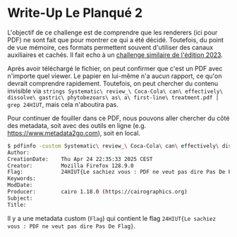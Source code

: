 # Write-Up Le Planqué 2

L'objectif de ce challenge est de comprendre que les renderers (ici pour PDF) ne sont fait que pour montrer ce qui a été décidé. Toutefois, du point de vue mémoire, ces formats permettent souvent d'utiliser des canaux auxiliaires et cachés.
Il fait echo à un [challenge similaire de l'édition 2023](https://github.com/pandatix/24hiut-2023-cyber/tree/main/stega/le-planque).

Après avoir téléchargé le fichier, on peut confirmer que c'est un PDF avec n'importe quel viewer. Le papier en lui-même n'a aucun rapport, ce qu'on devrait comprendre rapidement.
Toutefois, on peut chercher du contenu invisible via `strings Systematic\ review_\ Coca‐Cola\ can\ effectively\ dissolve\ gastric\ phytobezoars\ as\ a\ first‐line\ treatment.pdf | grep 24HIUT`, mais cela n'aboutira pas.

Pour continuer de fouiller dans ce PDF, nous pouvons aller chercher du côté des metadata, soit avec des outils en ligne (e.g. https://www.metadata2go.com), soit en local.

```bash
$ pdfinfo -custom Systematic\ review_\ Coca‐Cola\ can\ effectively\ dissolve\ gastric\ phytobezoars\ as\ a\ first‐line\ treatment.pdf
Author:          
CreationDate:    Thu Apr 24 22:35:33 2025 CEST
Creator:         Mozilla Firefox 128.9.0
Flag:            24HIUT{Le sachiez vous : PDF ne veut pas dire Pas De Flag}
Keywords:        
ModDate:         
Producer:        cairo 1.18.0 (https://cairographics.org)
Subject:         
Title:           
```

Il y a une metadata custom (`Flag`) qui contient le flag `24HIUT{Le sachiez vous : PDF ne veut pas dire Pas De Flag}`.
